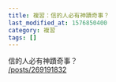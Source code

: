 ```yaml
---
title: 複習：信的人必有神蹟奇事？
last_modified_at: 1576850400
category: 複習
tags: []
---
```


<p>信的人必有神蹟奇事？<br>
<a href="/posts/269191832" target="_blank">/posts/269191832</a></p>

<p>&nbsp;</p>

